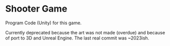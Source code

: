 # Shooter Game
Program Code (Unity) for this game.

Currently deprecated because the art was not made (overdue) and because of port to 3D and Unreal Engine. The last real commit was ~2023ish.
